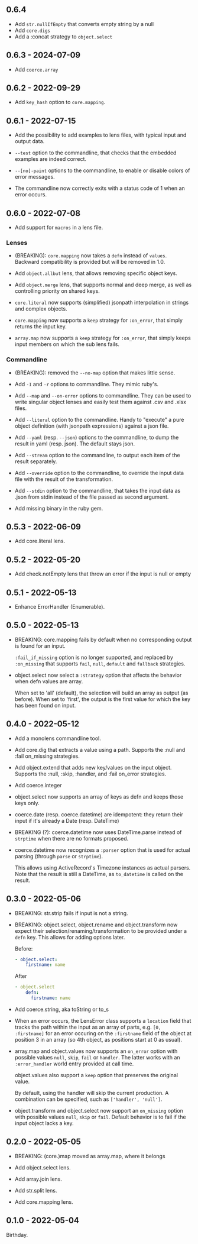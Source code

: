 ## 0.6.4

* Add `str.nullIfEmpty` that converts empty string by a null
* Add `core.digs`
* Add a :concat strategy to `object.select`

## 0.6.3 - 2024-07-09

* Add `coerce.array`

## 0.6.2 - 2022-09-29

* Add `key_hash` option to `core.mapping`.

## 0.6.1 - 2022-07-15

* Add the possibility to add examples to lens files, with typical
  input and output data.

* `--test` option to the commandline, that checks that the embedded
  examples are indeed correct.

* `--[no]-paint` options to the commandline, to enable or disable
  colors of error messages.

* The commandline now correctly exits with a status code of 1 when an
  error occurs.

## 0.6.0 - 2022-07-08

* Add support for `macros` in a lens file.

### Lenses

* (BREAKING): `core.mapping` now takes a `defn` instead of `values`.
  Backward compatibility is provided but will be removed in 1.0.

* Add `object.allbut` lens, that allows removing specific object
  keys.

* Add `object.merge` lens, that supports normal and deep merge, as
  well as controlling priority on shared keys.

* `core.literal` now supports (simplified) jsonpath interpolation
  in strings and complex objects.

* `core.mapping` now supports a `keep` strategy for `:on_error`,
  that simply returns the input key.

* `array.map` now supports a `keep` strategy for `:on_error`,
  that simply keeps input members on which the sub lens fails.

### Commandline

* (BREAKING): removed the `--no-map` option that makes little sense.

* Add `-I` and `-r` options to commandline. They mimic ruby's.

* Add `--map` and `--on-error` options to commandline. They can be
  used to write singular object lenses and easily test them against
  .csv and .xlsx files.

* Add `--literal` option to the commandline. Handy to "execute" a
  pure object definition (with jsonpath expressions) against a json
  file.

* Add `--yaml` (resp. `--json`) options to the commandline, to dump the
  result in yaml (resp. json). The default stays json.

* Add `--stream` option to the commandline, to output each item of the
  result separately.

* Add `--override` option to the commandline, to override the input data
  file with the result of the transformation.

* Add `--stdin` option to the commandline, that takes the input data as .json
  from stdin instead of the file passed as second argument.

* Add missing binary in the ruby gem.

## 0.5.3 - 2022-06-09

* Add core.literal lens.

## 0.5.2 - 2022-05-20

* Add check.notEmpty lens that throw an error if the input is
  null or empty

## 0.5.1 - 2022-05-13

* Enhance ErrorHandler (Enumerable).

## 0.5.0 - 2022-05-13

* BREAKING: core.mapping fails by default when no corresponding
  output is found for an input.

  `:fail_if_missing` option is no longer supported, and replaced
  by `:on_missing` that supports `fail`, `null`, `default`
  and `fallback` strategies.

* object.select now select a `:strategy` option that affects the
  behavior when defn values are array.

  When set to 'all' (default), the selection will build an array
  as output (as before). When set to 'first', the output is the
  first value for which the key has been found on input.

## 0.4.0 - 2022-05-12

* Add a monolens commandline tool.

* Add core.dig that extracts a value using a path. Supports
  the :null and :fail on_missing strategies.

* Add object.extend that adds new key/values on the input
  object. Supports the :null, :skip, :handler, and :fail
  on_error strategies.

* Add coerce.integer

* object.select now supports an array of keys as defn and
  keeps those keys only.

* coerce.date (resp. coerce.datetime) are idempotent: they
  return their input if it's already a Date (resp. DateTime)

* BREAKING (?): coerce.datetime now uses DateTime.parse
  instead of `strptime` when there are no formats proposed.

* coerce.datetime now recognizes a `:parser` option that is
  used for actual parsing (through `parse` or `strptime`).

  This allows using ActiveRecord's Timezone instances as
  actual parsers. Note that the result is still a DateTime,
  as `to_datetime` is called on the result.

## 0.3.0 - 2022-05-06

* BREAKING: str.strip fails if input is not a string.

* BREAKING: object.select, object.rename and object.transform
  now expect their selection/renaming/transformation to be
  provided under a `defn` key. This allows for adding options
  later.

  Before:

  ```yaml
  - object.select:
      firstname: name
  ```

  After

  ```yaml
  - object.select
      defn:
        firstname: name
  ```

* Add coerce.string, aka toString or to_s

* When an error occurs, the LensError class supports a `location`
  field that tracks the path within the input as an array of
  parts, e.g. `[0, :firstname]` for an error occuring on the
  `:firstname` field of the object at position 3 in an array
  (so 4th object, as positions start at 0 as usual).

* array.map and object.values now supports an `on_error` option
  with possible values `null`, `skip`, `fail` or `handler`. The
  latter works with an `:error_handler` world entry provided at
  call time.

  object.values also support a `keep` option that preserves the
  original value.

  By default, using the handler will skip the current production.
  A combination can be specified, such as `['handler', 'null']`.

* object.transform and object.select now support an `on_missing`
  option with possible values `null`, `skip` or `fail`. Default
  behavior is to fail if the input object lacks a key.

## 0.2.0 - 2022-05-05

* BREAKING: (core.)map moved as array.map, where it belongs

* Add object.select lens.
* Add array.join lens.
* Add str.split lens.
* Add core.mapping lens.

## 0.1.0 - 2022-05-04

Birthday.
